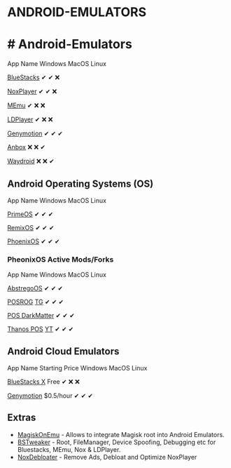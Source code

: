 # ANDROID-EMULATORS

# # Android-Emulators

App Name Windows MacOS Linux

[BlueStacks](https://www.bluestacks.com)
✔
✔
❌

[NoxPlayer](https://www.bignox.com)
✔
✔
❌

[MEmu](https://www.memuplay.com)
✔
❌
❌

[LDPlayer](https://www.ldplayer.net)
✔
❌
❌

[Genymotion](https://www.genymotion.com)
✔
✔
✔

[Anbox](https://anbox.io)
❌
❌
✔

[Waydroid](https://waydro.id)
❌
❌
✔

## Android Operating Systems (OS)

App Name Windows MacOS Linux

[PrimeOS](https://primeos.in)
✔
✔
✔

[RemixOS](https://www.fosshub.com/Remix-OS.html)
✔
✔
✔

[PhoenixOS](http://www.phoenixos.com/en_US/phoenixos)
✔
✔
✔

### PheonixOS Active Mods/Forks

App Name Windows MacOS Linux

[AbstregoOS](https://discord.com/invite/ZqvYu6mEjb)
✔
✔
✔

[POSROG](https://posrog.my.id) [TG](https://t.me/posrogchannel)
✔
✔
✔

[POS DarkMatter](https://supreme-gamers.com/r/phoenixos-darkmatter-supercharged-for-everyone.2/)
✔
✔
✔

[Thanos POS](https://t.me/thanosphd3) [YT](https://www.youtube.com/channel/UCR_1iKHYPKQk8ratPkCPP5w)
✔
✔
✔

## Android Cloud Emulators

App Name Starting Price Windows MacOS Linux

[BlueStacks X](https://x.bluestacks.com)
Free
✔
❌
❌

[Genymotion](https://www.genymotion.com)
$0.5/hour
✔
✔
✔

## Extras

  * [MagiskOnEmu](https://github.com/HuskyDG/MagiskOnEmu) \- Allows to integrate Magisk root into Android Emulators.
  * [BSTweaker](https://bstweaker.tk) \- Root, FileManager, Device Spoofing, Debugging etc for Bluestacks, MEmu, Nox & LDPlayer.
  * [NoxDebloater](https://gist.github.com/Log1x/12d330ef7685d6fbc611d1d57efb5c29) \- Remove Ads, Debloat and Optimize NoxPlayer

